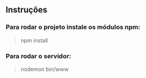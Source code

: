 ## Instruções

### Para rodar o projeto instale os módulos npm:

> npm install

### Para rodar o servidor:

> nodemon bin/www

